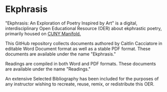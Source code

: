 # Ekphrasis

"Ekphrasis: An Exploration of Poetry Inspired by Art" is a digital, interdisciplinary Open Educational Resource (OER) about ekphrastic poetry, primarily housed on <a href= "https://cuny.manifoldapp.org/projects/ekphrasis"> CUNY Manifold.</a> 

This GitHub repository collects documents authored by Caitlin Cacciatore in editable Word Document format as well as a stable PDF format. These documents are available under the name "Ekphrasis." 

Readings are compiled in both Word and PDF formats. These documents are available under the name "Readings."  

An extensive Selected Bibliography has been included for the purposes of any instructor wishing to recreate, reuse, remix, or redistribute this OER. 
